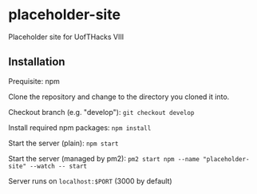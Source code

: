 # placeholder-site
Placeholder site for UofTHacks VIII

## Installation
Prequisite: npm

Clone the repository and change to the directory you cloned it into.

Checkout branch (e.g. "develop"): `git checkout develop`

Install required npm packages: `npm install`

Start the server (plain): `npm start`

Start the server (managed by pm2): `pm2 start npm --name "placeholder-site" --watch -- start`

Server runs on `localhost:$PORT` (3000 by default)
